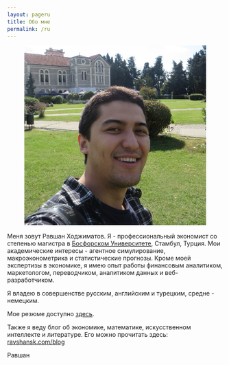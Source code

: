 ```yaml
---
layout: pageru
title: Обо мне
permalink: /ru
---
```


<figure class="margins">
	<img src="/assets/myphoto.jpg" alt="myphoto">
</figure>
	
Меня зовут Равшан Ходжиматов. Я - профессиональный экономист со степенью магистра в [Босфорском Университете](http://boun.edu.tr), Стамбул, Турция. Мои академические интересы - агентное симулирование, макроэконометрика и статистические прогнозы. Кроме моей экспертизы в экономике, я имею опыт работы финансовым аналитиком, маркетологом, переводчиком, аналитиком данных и веб-разработчиком.  

Я владею в совершенстве русским, английским и турецким, средне - немецким. 

Мое резюме доступно [здесь](/cv).  

Также я веду блог об экономике, математике, искусственном интеллекте и литературе. Его можно прочитать здесь: [ravshansk.com/blog](/blog)  


Равшан

